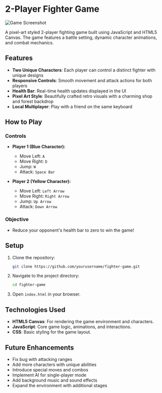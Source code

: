 # 2-Player Fighter Game

![Game Screenshot](./img/fighter-game-screenshot)

A pixel-art styled 2-player fighting game built using JavaScript and HTML5 Canvas. The game features a battle setting, dynamic character animations, and combat mechanics. 

## Features

- **Two Unique Characters**: Each player can control a distinct fighter with unique designs
- **Responsive Controls**: Smooth movement and attack actions for both players
- **Health Bar**: Real-time health updates displayed in the UI
- **Pixel Art Style**: Beautifully crafted retro visuals with a charming shop and forest backdrop
- **Local Multiplayer**: Play with a friend on the same keyboard

## How to Play

### Controls

- **Player 1 (Blue Character):**
  - Move Left: `A`
  - Move Right: `D`
  - Jump: `W`
  - Attack: `Space Bar`

- **Player 2 (Yellow Character):**
  - Move Left: `Left Arrow`
  - Move Right: `Right Arrow`
  - Jump: `Up Arrow`
  - Attack: `Down Arrow`

### Objective

- Reduce your opponent's health bar to zero to win the game!

## Setup

1. Clone the repository:
   ```bash
   git clone https://github.com/yourusername/fighter-game.git
   ```
2. Navigate to the project directory:
   ```bash
   cd fighter-game
   ```
3. Open `index.html` in your browser.

## Technologies Used

- **HTML5 Canvas**: For rendering the game environment and characters.
- **JavaScript**: Core game logic, animations, and interactions.
- **CSS**: Basic styling for the game layout.

## Future Enhancements

- Fix bug with attacking ranges
- Add more characters with unique abilities
- Introduce special moves and combos
- Implement AI for single-player mode
- Add background music and sound effects
- Expand the environment with additional stages


